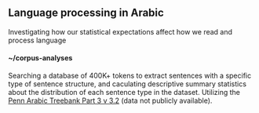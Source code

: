 ## Language processing in Arabic
Investigating how our statistical expectations affect how we read and process language

#### ~/corpus-analyses
Searching a database of 400K+ tokens to extract sentences with a specific type of sentence structure, and caculating descriptive summary statistics about the distribution of each sentence type in the dataset.
Utilizing the [Penn Arabic Treebank Part 3 v 3.2](https://catalog.ldc.upenn.edu/LDC2010T08) (data not publicly available).
